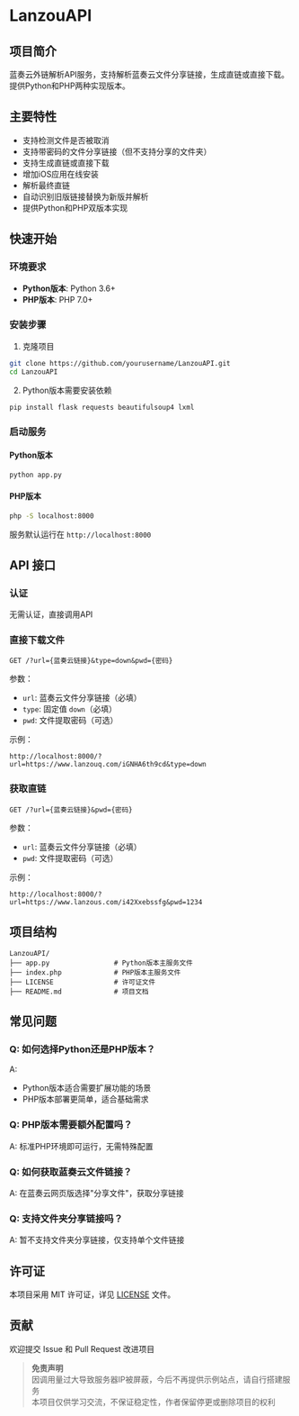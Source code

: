 # LanzouAPI

## 项目简介
蓝奏云外链解析API服务，支持解析蓝奏云文件分享链接，生成直链或直接下载。提供Python和PHP两种实现版本。

## 主要特性
- 支持检测文件是否被取消
- 支持带密码的文件分享链接（但不支持分享的文件夹）
- 支持生成直链或直接下载
- 增加iOS应用在线安装
- 解析最终直链
- 自动识别旧版链接替换为新版并解析
- 提供Python和PHP双版本实现

## 快速开始

### 环境要求
- **Python版本**: Python 3.6+
- **PHP版本**: PHP 7.0+

### 安装步骤
1. 克隆项目
```bash
git clone https://github.com/yourusername/LanzouAPI.git
cd LanzouAPI
```

2. Python版本需要安装依赖
```bash
pip install flask requests beautifulsoup4 lxml
```

### 启动服务
#### Python版本
```bash
python app.py
```

#### PHP版本
```bash
php -S localhost:8000
```

服务默认运行在 `http://localhost:8000`

## API 接口

### 认证
无需认证，直接调用API

### 直接下载文件
```http
GET /?url={蓝奏云链接}&type=down&pwd={密码}
```

参数：
- `url`: 蓝奏云文件分享链接（必填）
- `type`: 固定值 `down`（必填）
- `pwd`: 文件提取密码（可选）

示例：
```
http://localhost:8000/?url=https://www.lanzouq.com/iGNHA6th9cd&type=down
```

### 获取直链
```http
GET /?url={蓝奏云链接}&pwd={密码}
```

参数：
- `url`: 蓝奏云文件分享链接（必填）
- `pwd`: 文件提取密码（可选）

示例：
```
http://localhost:8000/?url=https://www.lanzous.com/i42Xxebssfg&pwd=1234
```

## 项目结构
```
LanzouAPI/
├── app.py                # Python版本主服务文件
├── index.php             # PHP版本主服务文件
├── LICENSE               # 许可证文件
├── README.md             # 项目文档
```

## 常见问题
### Q: 如何选择Python还是PHP版本？
A: 
- Python版本适合需要扩展功能的场景
- PHP版本部署更简单，适合基础需求

### Q: PHP版本需要额外配置吗？
A: 标准PHP环境即可运行，无需特殊配置

### Q: 如何获取蓝奏云文件链接？
A: 在蓝奏云网页版选择"分享文件"，获取分享链接

### Q: 支持文件夹分享链接吗？
A: 暂不支持文件夹分享链接，仅支持单个文件链接

## 许可证
本项目采用 MIT 许可证，详见 [LICENSE](LICENSE) 文件。

## 贡献
欢迎提交 Issue 和 Pull Request 改进项目

> **免责声明**  
> 因调用量过大导致服务器IP被屏蔽，今后不再提供示例站点，请自行搭建服务  
> 本项目仅供学习交流，不保证稳定性，作者保留停更或删除项目的权利
